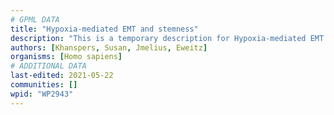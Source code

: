 ```yaml
---
# GPML DATA
title: "Hypoxia-mediated EMT and stemness"
description: "This is a temporary description for Hypoxia-mediated EMT and stemness"
authors: [Khanspers, Susan, Jmelius, Eweitz]
organisms: [Homo sapiens]
# ADDITIONAL DATA
last-edited: 2021-05-22
communities: []
wpid: "WP2943"
---
```

